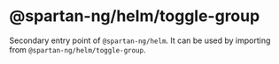 # @spartan-ng/helm/toggle-group

Secondary entry point of `@spartan-ng/helm`. It can be used by importing from `@spartan-ng/helm/toggle-group`.
